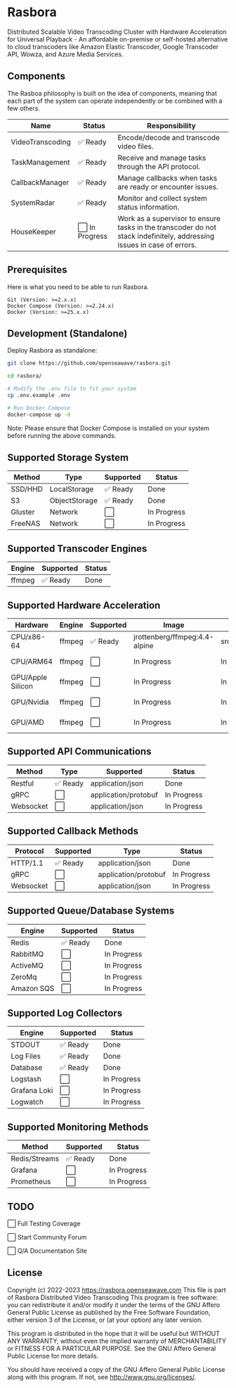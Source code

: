 # Rasbora

Distributed Scalable Video Transcoding Cluster with Hardware Acceleration for Universal Playback - An affordable on-premise or self-hosted alternative to cloud transcoders like Amazon Elastic Transcoder, Google Transcoder API, Wowza, and Azure Media Services.

## Components

The Rasboa philosophy is built on the idea of components, meaning that each part of the system can operate independently or be combined with a few others.

| Name              | Status     | Responsibility                                           |
|-------------------|------------|----------------------------------------------------------|
| VideoTranscoding  | ✅ Ready   | Encode/decode and transcode video files.                 |
| TaskManagement   | ✅ Ready   | Receive and manage tasks through the API protocol.        |
| CallbackManager   | ✅ Ready   | Manage callbacks when tasks are ready or encounter issues.|
| SystemRadar       | ✅ Ready   | Monitor and collect system status information.           |
| HouseKeeper       | ⬜️ In Progress | Work as a supervisor to ensure tasks in the transcoder do not stack indefinitely, addressing issues in case of errors. |

## Prerequisites

Here is what you need to be able to run Rasbora.

    Git (Version: >=2.x.x)
    Docker Compose (Version: >=2.24.x)
    Docker (Version: >=25.x.x)

## Development (Standalone)

Deploy Rasbora as standalone:

```bash
git clone https://github.com/openseawave/rasbora.git

cd rasbora/

# Modify the .env file to fit your system
cp .env.example .env

# Run Docker Compose
docker-compose up -d
```

Note: Please ensure that Docker Compose is installed on your system before running the above commands.

## Supported Storage System

| Method     | Type | Supported |Status|
|--------------|-----------|-------|----|
| SSD/HHD     | LocalStorage |✅  Ready       |Done  |
| S3     | ObjectStorage |✅  Ready        |Done  |
| Gluster    | Network | ⬜️ | In Progress |
| FreeNAS | Network| ⬜️ | In Progress |

## Supported Transcoder Engines

| Engine     | Supported |Status|
|--------------|-----------|-------|
| ffmpeg     | ✅  Ready        |Done  |

## Supported Hardware Acceleration

| Hardware     |Engine |Supported| Image | Handler | Status |
|--------------|-------|---------|-------|---------|--------|
| CPU/x86-64| ffmpeg | ✅  Ready|jrottenberg/ffmpeg:4.4-alpine | src/videotranscoder/handlers/default.handler | Done |
| CPU/ARM64 | ffmpeg | ⬜️ | In Progress| In Progress | In Progress |
| GPU/Apple Silicon| ffmpeg | ⬜️ | In Progress | In Progress | In Progress |
| GPU/Nvidia| ffmpeg | ⬜️ | In Progress | In Progress | In Progress |
| GPU/AMD| ffmpeg| ⬜️ | In Progress |  In Progress | In Progress|

## Supported API Communications

| Method     | Type | Supported |Status|
|--------------|-----------|-------|----|
| Restful     | ✅  Ready| application/json        |Done  |
| gRPC         | ⬜️        | application/protobuf |In Progress  |
| Websocket    | ⬜️        | application/json |In Progress  |

## Supported Callback Methods

| Protocol     | Supported | Type |Status|
|--------------|-----------|------|-------|
| HTTP/1.1     | ✅  Ready      | application/json |Done  |
| gRPC         | ⬜️        | application/protobuf |In Progress |
| Websocket    | ⬜️        | application/json |In Progress  |

## Supported Queue/Database Systems

| Engine     | Supported |Status|
|--------------|-----------|-------|
| Redis     | ✅  Ready       |Done  |
| RabbitMQ  | ⬜️        |In Progress|
| ActiveMQ  | ⬜️ |In Progress|
| ZeroMq | ⬜️ |In Progress|
| Amazon SQS| ⬜️ |In Progress|

## Supported Log Collectors

| Engine     | Supported |Status|
|--------------|-----------|-------|
| STDOUT     | ✅   Ready      |Done  |
| Log Files  | ✅  Ready     |Done|
| Database | ✅   Ready    |Done|
| Logstash | ⬜️ |In Progress|
| Grafana Loki| ⬜️ |In Progress|
| Logwatch | ⬜️ |In Progress|

## Supported Monitoring Methods

| Method    | Supported |Status|
|--------------|-----------|-------|
| Redis/Streams|✅   Ready      |Done  |
| Grafana   | ⬜️ |In Progress|
| Prometheus| ⬜️ |In Progress|

## TODO

⬜️ Full Testing Coverage

⬜️ Start Community Forum

⬜️ Q/A Documentation Site

## License

Copyright (c) 2022-2023 https://rasbora.openseawave.com
This file is part of Rasbora Distributed Video Transcoding
This program is free software: you can redistribute it and/or modify
it under the terms of the GNU Affero General Public License as published by
the Free Software Foundation, either version 3 of the License, or
(at your option) any later version.

This program is distributed in the hope that it will be useful
but WITHOUT ANY WARRANTY; without even the implied warranty of
MERCHANTABILITY or FITNESS FOR A PARTICULAR PURPOSE.  See the
GNU Affero General Public License for more details.

You should have received a copy of the GNU Affero General Public License
along with this program.  If not, see <http://www.gnu.org/licenses/>.
